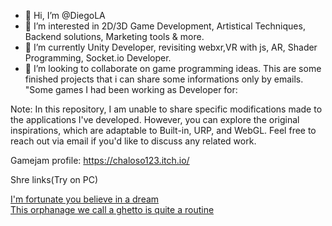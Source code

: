 - 👋 Hi, I’m @DiegoLA
- 👀 I’m interested in 2D/3D Game Development, Artistical Techniques, Backend solutions, Marketing tools & more.
- 🌱 I’m currently Unity Developer, revisiting webxr,VR with js, AR, Shader Programming, Socket.io Developer.
- 💞️ I’m looking to collaborate on game programming ideas.
This are some finished projects that i can share some informations only by emails.
"Some games I had been working as Developer for:
  
Note: In this repository, I am unable to share specific modifications made to the applications I've developed. However, you can explore the original inspirations, which are adaptable to Built-in, URP, and WebGL. Feel free to reach out via email if you'd like to discuss any related work.

Gamejam profile:
https://chaloso123.itch.io/

Shre links(Try on PC)

<a href= "https://vite-foliov02.vercel.app/"> I'm fortunate you believe in a dream </a></br>
<a href= "https://simplefolio-omega-gilt.vercel.app/"> This orphanage we call a ghetto is quite a routine </a>
<!---
DiegoWojak/DiegoWojak is a ✨ special ✨ repository because reasons (this file) appears on your GitHub profile.
You can click the Preview link to take a look at your changes.
--->
